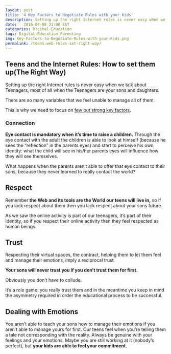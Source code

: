 ```yaml
---
layout: post
title: '4 Key Factors to Negotiate Rules with your Kids'
description: Setting up the right Internet rules is never easy when we talk about Teenagers, most of all when the Teenagers are your sons and daughters.
date:   2016-04-08 21:00 EST
categories: Digital-Education 
tags: Digital-Education Parenting
img: Key-Factors-to-Negotiate-Rules-with-your-Kids.png
permalink: /teens-web-rules-set-right-way/
---
```

## Teens and the Internet Rules: How to set them up(The Right Way)

Setting up the right Internet rules is never easy when we talk about Teenagers, most of all when the Teenagers are your sons and daughters.

There are so many variables that we feel unable to manage all of them.

This is why we need to focus on [few but strong key factors](/teens-use-new-media/).

### Connection
**Eye contact is mandatory when it’s time to raise a children.**
Through the eye contact with the adult the children is able to look at himself (because he sees the “reflection” in the parents eyes) and start to perceive his own identity: what the child will see in his/her parents eyes will influence how they will see themselves.

What happens when the parents aren’t able to offer that eye contact to their sons, because they never learned to really contact the world?

## Respect
Remember **the Web and its tools are the World our teens will live in,** so if you lack respect about them then you lack respect about your sons future.

As we saw the online activity is part of our teenagers, it’s part of their Identity, so if you respect their online activity then they feel respected as human beings.

## Trust
Respecting their virtual spaces, the contract, helping them to let them feel and manage their emotions, imply a reciprocal trust.

**Your sons will never trust you if you don’t trust them for first.**

Obviously you don’t have to collude.

It’s a role game: you really trust them and in the meantime you keep in mind the asymmetry required in order the educational process to be successful.

## Dealing with Emotions
You aren’t able to teach your sons how to manage their emotions if you aren’t able to manage yours for first.
Our teens feel when you’re telling them a tale not corresponding with the reality.
Always be genuine with your feelings and your emotions.
Maybe you are still working at it (nobody’s perfect), but **your kids are able to feel your commitment.**